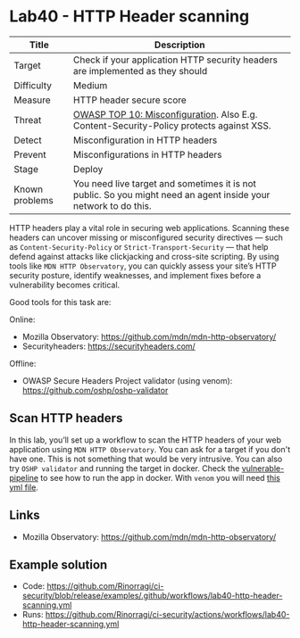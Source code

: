# Lab40 - HTTP Header scanning

| Title          | Description                                                                                                                                            |
| -------------- | ------------------------------------------------------------------------------------------------------------------------------------------------------ |
| Target         | Check if your application HTTP security headers are implemented as they should                                                                         |
| Difficulty     | Medium                                                                                                                                                 |
| Measure        | HTTP header secure score                                                                                                                               |
| Threat         | [OWASP TOP 10: Misconfiguration](https://owasp.org/Top10/A05_2021-Security_Misconfiguration/). Also E.g. Content-Security-Policy protects against XSS. |
| Detect         | Misconfiguration in HTTP headers                                                                                                                       |
| Prevent        | Misconfigurations in HTTP headers                                                                                                                      |
| Stage          | Deploy                                                                                                                                                 |
| Known problems | You need live target and sometimes it is not public. So you might need an agent inside your network to do this.                                        |

HTTP headers play a vital role in securing web applications. Scanning these headers can uncover missing or misconfigured security directives — such as `Content-Security-Policy` or `Strict-Transport-Security` — that help defend against attacks like clickjacking and cross-site scripting. By using tools like `MDN HTTP Observatory`, you can quickly assess your site’s HTTP security posture, identify weaknesses, and implement fixes before a vulnerability becomes critical.

Good tools for this task are:

Online:

- Mozilla Observatory: <https://github.com/mdn/mdn-http-observatory/>
- Securityheaders: <https://securityheaders.com/>

Offline:

- OWASP Secure Headers Project validator (using venom): <https://github.com/oshp/oshp-validator>

## Scan HTTP headers

In this lab, you’ll set up a workflow to scan the HTTP headers of your web application using `MDN HTTP Observatory`. You can ask for a target if you don't have one. This is not something that would be very intrusive. You can also try `OSHP validator` and running the target in docker. Check the [vulnerable-pipeline](/.github/workflows/vulnerable-pipeline.yml) to see how to run the app in docker. With `venom` you will need [this yml file](https://github.com/oshp/oshp-validator/blob/main/tests_suite.yml).

## Links

- Mozilla Observatory: <https://github.com/mdn/mdn-http-observatory/>

## Example solution

- Code: <https://github.com/Rinorragi/ci-security/blob/release/examples/.github/workflows/lab40-http-header-scanning.yml>
- Runs: <https://github.com/Rinorragi/ci-security/actions/workflows/lab40-http-header-scanning.yml>
